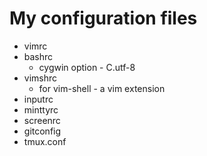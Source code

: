# My configuration files

- vimrc
- bashrc
  * cygwin option - C.utf-8
- vimshrc
  * for vim-shell - a vim extension
- inputrc
- minttyrc
- screenrc
- gitconfig
- tmux.conf
